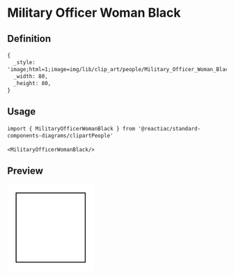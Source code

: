 # Military Officer Woman Black

## Definition

```
{
  _style: 'image;html=1;image=img/lib/clip_art/people/Military_Officer_Woman_Black_128x128.pngstrokeColor=none;',
  _width: 80,
  _height: 80,
}
```

## Usage

```
import { MilitaryOfficerWomanBlack } from '@reactiac/standard-components-diagrams/clipartPeople'

<MilitaryOfficerWomanBlack/>
```

## Preview

<img src="./military-officer-woman-black.png" width="200"/>
